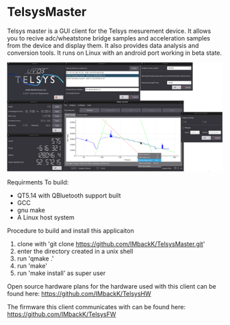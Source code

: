 # TelsysMaster

Telsys master is a GUI client for the Telsys mesurement device. It allows you to recive adc/wheatstone bridge samples and acceleration samples from the device and display them. It also provides data analysis and conversion tools. It runs on Linux with an android port working in beta state.

![](TelsysGUI.png)

Requirments To build:

* QT5.14 with QBluetooth support built
* GCC
* gnu make
* A Linux host system

Procedure to build and install this applicaiton

1. clone with 'git clone https://github.com/IMbackK/TelsysMaster.git'
2. enter the directory created in a unix shell
3. run 'qmake .'
4. run 'make'
5. run 'make install' as super user

Open source hardware plans for the hardware used with this client can be found here:
https://github.com/IMbackK/TelsysHW

The firmware this client communicates with can be found here:
https://github.com/IMbackK/TelsysFW

